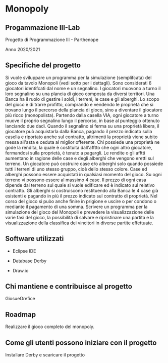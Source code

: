 # Monopoly

## Progammazione III-Lab
Progetto di Programmazione III - Parthenope 

 Anno 2020/2021


## Specifiche del progetto

Si vuole sviluppare un programma per la simulazione (semplifcata) del gioco
da tavolo Monopoli (vedi sotto per i dettagli). Sono considerati 6 giocatori
identifcati dal nome e un segnalino. I giocatori muovono a turno il loro segnalino
su una plancia di gioco composta da diversi territori. Una Banca ha il ruolo di
gestire i soldi, i terreni, le case e gli alberghi.
Lo scopo del gioco è di trarre profitto, comprando e vendendo le proprietà che si
trovano lungo il percorso della plancia di gioco, sino a diventare il giocatore più
ricco (monopolista). Partendo dalla casella VIA, ogni giocatore a turno muove
il proprio segnalino lungo il percorso, in base al punteggio ottenuto lanciando
due dadi. Quando il segnalino si ferma su una proprietà libera, il giocatore
può acquistarla dalla Banca, pagando il prezzo indicato sulla casella e riportato
anche sul contratto, altrimenti la proprietà viene subito messa all'asta e ceduta
al miglior offerente. Chi possiede una proprietà ne gode la rendita, la quale
è costituita dall'afftto che ogni altro giocatore, fermandosi sulla proprietà, è
tenuto a pagargli. Le rendite o gli afftti aumentano in ragione delle case e degli
alberghi che vengono eretti sul terreno.
Un giocatore può costruire case e/o alberghi solo quando possiede tutti i terreni
di uno stesso gruppo, cioè dello stesso colore. Case ed alberghi possono essere
acquistati in qualsiasi momento del gioco. Su ogni terreno vi possono essere
al massimo 4 case. Il prezzo di ogni casa dipende dal terreno sul quale si
vuole edificare ed è indicato sul relativo contratto. Gli alberghi si costruiscono
restituendo alla Banca le 4 case già esistenti e pagando in più il prezzo indicato
sul contratto di proprietà.
Nel corso del gioco si puòo anche finire in prigione e uscire o per condono o
mediante il pagamento di una somma.
Scrivere un programma per la simulazione del gioco del Monopoli e prevedere
la visualizzazione delle varie fasi del gioco, la possibilità di salvare e ripristinare
una partita e la visualizzazione della classifica dei vincitori in diverse partite
effettuate.

## Software utilizzati

* Eclipse IDE 

* Database Derby

* Draw.io 

## Chi mantiene e contribuisce al progetto

GiosueOrefice


## Roadmap

Realizzare il gioco completo del monopoly.


## Come gli utenti possono iniziare con il progetto

Installare Derby e scaricare il progetto

